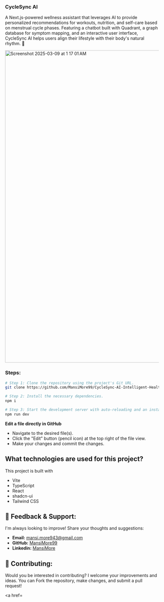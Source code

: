 ### CycleSync AI

A Next.js-powered wellness assistant that leverages AI to provide personalized recommendations for workouts, nutrition, and self-care based on menstrual cycle phases. Featuring a chatbot built with Quadrant, a graph database for symptom mapping, and an interactive user interface, CycleSync AI helps users align their lifestyle with their body's natural rhythm. 🚀

<img width="1019" alt="Screenshot 2025-03-09 at 1 17 01 AM" src="https://github.com/user-attachments/assets/fffe95c5-62a4-4f89-8aa5-3d7d33945d5f" />

### Steps:

```sh
# Step 1: Clone the repository using the project's Git URL.
git clone https://github.com/MansiMore99/CycleSync-AI-Intelligent-Health-Assistant.git

# Step 2: Install the necessary dependencies.
npm i

# Step 3: Start the development server with auto-reloading and an instant preview.
npm run dev
```

**Edit a file directly in GitHub**

- Navigate to the desired file(s).
- Click the "Edit" button (pencil icon) at the top right of the file view.
- Make your changes and commit the changes.

## What technologies are used for this project?

This project is built with

- Vite
- TypeScript
- React
- shadcn-ui
- Tailwind CSS

## 💬 Feedback & Support:

I'm always looking to improve! Share your thoughts and suggestions:

- **Email:** mansi.more943@gmail.com
- **GitHub:** [MansiMore99](https://github.com/MansiMore99)
- **Linkedin:** [MansiMore](https://linkedin.com/in/mansi-more-0943)

## 📢 Contributing:

Would you be interested in contributing? I welcome your improvements and ideas. You can Fork the repository, make changes, and submit a pull request!


<a href=
